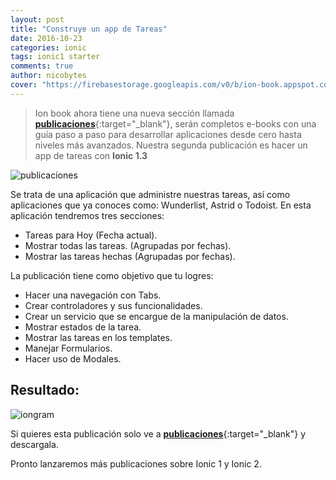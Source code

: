 ```yaml
---
layout: post
title: "Construye un app de Tareas"
date: 2016-10-23
categories: ionic
tags: ionic1 starter
comments: true
author: nicobytes
cover: "https://firebasestorage.googleapis.com/v0/b/ion-book.appspot.com/o/posts%2Fion-list%2Fcover.jpg?alt=media"
---
```


> Ion book ahora tiene una nueva sección llamada [**publicaciones**](http://www.ion-book.com/publications/){:target="_blank"}, serán completos e-books con una guía paso a paso para desarrollar aplicaciones desde cero hasta niveles más avanzados. Nuestra segunda publicación es hacer un app de tareas con **Ionic 1.3** 

<img class="img-responsive" src="https://firebasestorage.googleapis.com/v0/b/ion-book.appspot.com/o/posts%2Fion-list%2Fcover.jpg?alt=media" alt="publicaciones">

Se trata de una aplicación que administre nuestras tareas, así como aplicaciones que ya conoces como: Wunderlist, Astrid o Todoist. En esta aplicación tendremos tres secciones:

- Tareas para Hoy (Fecha actual).
- Mostrar todas las tareas. (Agrupadas por fechas).
- Mostrar las tareas hechas (Agrupadas por fechas).

La publicación tiene como objetivo que tu logres:

- Hacer una navegación con Tabs.
- Crear controladores y sus funcionalidades. 
- Crear un servicio que se encargue de la manipulación de datos.
- Mostrar estados de la tarea.
- Mostrar las tareas en los templates.
- Manejar Formularios.
- Hacer uso de Modales.

## Resultado:

<img class="img-responsive" src="https://firebasestorage.googleapis.com/v0/b/ion-book.appspot.com/o/posts%2Fion-list%2Fion-list-result.jpg?alt=media" alt="iongram">

Si quieres esta publicación solo ve a [**publicaciones**](http://www.ion-book.com/publications/){:target="_blank"} y descargala.

Pronto lanzaremos más publicaciones sobre Ionic 1 y Ionic 2.